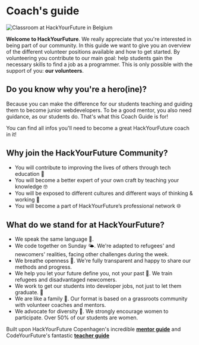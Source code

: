 # Coach's guide

![Classroom at HackYourFuture in Belgium](.gitbook/assets/mentor-guide-banner.png)

**Welcome to HackYourFuture**. We really appreciate that you're interested in being part of our community. In this guide we want to give you an overview of the different volunteer positions available and how to get started. By volunteering you contribute to our main goal: help students gain the necessary skills to find a job as a programmer. This is only possible with the support of you: **our volunteers**.

## Do you know why you're a hero(ine)?

Because you can make the difference for our students teaching and guiding them to become junior webdevelopers. To be a good mentor, you also need guidance, as our students do. That's what this Coach Guide is for!

You can find all infos you'll need to become a great HackYourFuture coach in it!

## Why join the HackYourFuture Community?

* You will contribute to improving the lives of others through tech education 🚀
* You will become a better expert of your own craft by teaching your knowledge 🤓
* You will be exposed to different cultures and different ways of thinking & working 👐
* You will become a part of HackYourFuture’s professional network 🌐

## What do we stand for at HackYourFuture?

* We speak the same language 💬.
* We code together on Sunday 🌤. We're adapted to refugees' and newcomers' realities, facing other challenges during the week.
* We breathe openness 👐. We're fully transparent and happy to share our methods and progress.
* We help you let your future define you, not your past 💪. We train refugees and disadvantaged newcomers.
* We work to get our students into developer jobs, not just to let them graduate. 💼
* We are like a family 🧡. Our format is based on a grassroots community with volunteer coaches and mentors.
* We advocate for diversity 🧕. We strongly encourage women to participate. Over 50% of our students are women.

Built upon HackYourFuture Copenhagen's incredible [**mentor guide**](https://mentor.hackyourfuture.dk/master/getting-started) and CodeYourFuture's fantastic [**teacher guide**](https://teachertraining.codeyourfuture.io)
